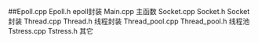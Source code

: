 ##Epoll.cpp Epoll.h epoll封装
Main.cpp 主函数
Socket.cpp Socket.h Socket封装
Thread.cpp Thread.h 线程封装
Thread_pool.cpp Thread_pool.h 线程池
Tstress.cpp Tstress.h 其它
